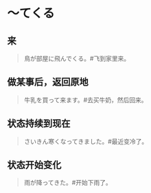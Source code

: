 # 〜てくる

## 来

> 鳥が部屋に飛んでくる。#飞到家里来。

## 做某事后，返回原地

> 牛乳を買って来ます。#去买牛奶，然后回来。

## 状态持续到现在

> さいきん寒くなってきました。#最近变冷了。

## 状态开始变化

> 雨が降ってきた。#开始下雨了。
